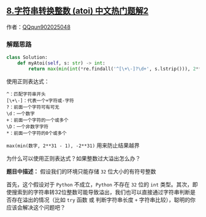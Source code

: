 ## [8.字符串转换整数 (atoi) 中文热门题解2](https://leetcode.cn/problems/string-to-integer-atoi/solutions/100000/python-1xing-zheng-ze-biao-da-shi-by-knifezhu)

作者：[QQqun902025048](https://leetcode.cn/u/QQqun902025048)
### 解题思路
```Python []
class Solution:
    def myAtoi(self, s: str) -> int:
        return max(min(int(*re.findall('^[\+\-]?\d+', s.lstrip())), 2**31 - 1), -2**31)
```
使用正则表达式：
```
^：匹配字符串开头
[\+\-]：代表一个+字符或-字符
?：前面一个字符可有可无
\d：一个数字
+：前面一个字符的一个或多个
\D：一个非数字字符
*：前面一个字符的0个或多个
```

`max(min(数字, 2**31 - 1), -2**31)` 用来防止结果越界

为什么可以使用正则表达式？如果整数过大溢出怎么办？

__题目中描述：__ 假设我们的环境只能存储 `32` 位大小的有符号整数

首先，这个假设对于 `Python` 不成立，`Python` 不存在 `32` 位的 `int` 类型。其次，即使搜索到的字符串转32位整数可能导致溢出，我们也可以直接通过字符串判断是否存在溢出的情况（比如 `try` 函数 或 判断字符串长度 `+` 字符串比较），聪明的你应该会解决这个问题吧？

